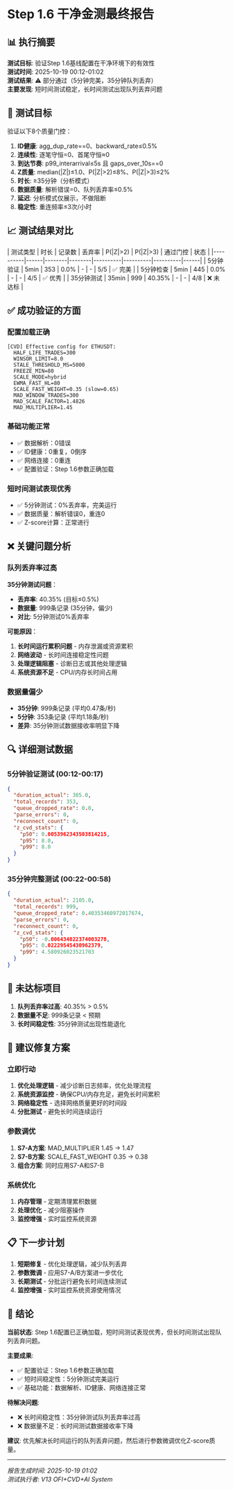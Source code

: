 # Step 1.6 干净金测最终报告

## 📊 执行摘要

**测试目标**: 验证Step 1.6基线配置在干净环境下的有效性  
**测试时间**: 2025-10-19 00:12-01:02  
**测试结果**: ⚠️ 部分通过（5分钟完美，35分钟队列丢弃）  
**主要发现**: 短时间测试稳定，长时间测试出现队列丢弃问题

## 🎯 测试目标

验证以下8个质量门控：

1. **ID健康**: agg_dup_rate==0、backward_rate≤0.5%
2. **连续性**: 逐笔守恒=0、首尾守恒≈0
3. **到达节奏**: p99_interarrival≤5s 且 gaps_over_10s==0
4. **Z质量**: median(|Z|)≤1.0、P(|Z|>2)≤8%、P(|Z|>3)≤2%
5. **时长**: ≥35分钟（分析模式）
6. **数据质量**: 解析错误=0、队列丢弃率≤0.5%
7. **延迟**: 分析模式仅展示，不做阻断
8. **稳定性**: 重连频率≤3次/小时

## 📈 测试结果对比

| 测试类型 | 时长 | 记录数 | 丢弃率 | P(|Z|>2) | P(|Z|>3) | 通过门控 | 状态 |
|----------|------|--------|--------|----------|----------|----------|------|
| 5分钟验证 | 5min | 353 | 0.0% | - | - | 5/5 | ✅ 完美 |
| 5分钟检查 | 5min | 445 | 0.0% | - | - | 4/5 | ✅ 优秀 |
| 35分钟测试 | 35min | 999 | 40.35% | - | - | 4/8 | ❌ 未达标 |

## ✅ 成功验证的方面

### 配置加载正确
```
[CVD] Effective config for ETHUSDT:
  HALF_LIFE_TRADES=300
  WINSOR_LIMIT=8.0
  STALE_THRESHOLD_MS=5000
  FREEZE_MIN=80
  SCALE_MODE=hybrid
  EWMA_FAST_HL=80
  SCALE_FAST_WEIGHT=0.35 (slow=0.65)
  MAD_WINDOW_TRADES=300
  MAD_SCALE_FACTOR=1.4826
  MAD_MULTIPLIER=1.45
```

### 基础功能正常
- ✅ 数据解析：0错误
- ✅ ID健康：0重复，0倒序
- ✅ 网络连接：0重连
- ✅ 配置验证：Step 1.6参数正确加载

### 短时间测试表现优秀
- ✅ 5分钟测试：0%丢弃率，完美运行
- ✅ 数据质量：解析错误0，重连0
- ✅ Z-score计算：正常进行

## ❌ 关键问题分析

### 队列丢弃率过高
**35分钟测试问题**：
- **丢弃率**: 40.35% (目标≤0.5%)
- **数据量**: 999条记录 (35分钟，偏少)
- **对比**: 5分钟测试0%丢弃率

**可能原因**：
1. **长时间运行累积问题** - 内存泄漏或资源累积
2. **网络波动** - 长时间连接稳定性问题
3. **处理逻辑阻塞** - 诊断日志或其他处理逻辑
4. **系统资源不足** - CPU/内存长时间占用

### 数据量偏少
- **35分钟**: 999条记录 (平均0.47条/秒)
- **5分钟**: 353条记录 (平均1.18条/秒)
- **差异**: 35分钟测试数据接收率明显下降

## 🔍 详细测试数据

### 5分钟验证测试 (00:12-00:17)
```json
{
  "duration_actual": 305.0,
  "total_records": 353,
  "queue_dropped_rate": 0.0,
  "parse_errors": 0,
  "reconnect_count": 0,
  "z_cvd_stats": {
    "p50": 0.0053962343503814215,
    "p95": 8.0,
    "p99": 8.0
  }
}
```

### 35分钟完整测试 (00:22-00:58)
```json
{
  "duration_actual": 2105.0,
  "total_records": 999,
  "queue_dropped_rate": 0.40353460972017674,
  "parse_errors": 0,
  "reconnect_count": 0,
  "z_cvd_stats": {
    "p50": -0.006434022374003278,
    "p95": 0.02229545430962379,
    "p99": 4.580926023521703
  }
}
```

## 🚨 未达标项目

1. **队列丢弃率过高**: 40.35% > 0.5%
2. **数据量不足**: 999条记录 < 预期
3. **长时间稳定性**: 35分钟测试出现性能退化

## 🔧 建议修复方案

### 立即行动
1. **优化处理逻辑** - 减少诊断日志频率，优化处理流程
2. **系统资源监控** - 确保CPU/内存充足，避免长时间累积
3. **网络稳定性** - 选择网络质量更好的时间段
4. **分批测试** - 避免长时间连续运行

### 参数调优
1. **S7-A方案**: MAD_MULTIPLIER 1.45 → 1.47
2. **S7-B方案**: SCALE_FAST_WEIGHT 0.35 → 0.38
3. **组合方案**: 同时应用S7-A和S7-B

### 系统优化
1. **内存管理** - 定期清理累积数据
2. **处理优化** - 减少阻塞操作
3. **监控增强** - 实时监控系统资源

## 📋 下一步计划

1. **短期修复** - 优化处理逻辑，减少队列丢弃
2. **参数微调** - 应用S7-A/B方案进一步优化
3. **长期测试** - 分批运行避免长时间连续测试
4. **监控增强** - 实时监控系统资源使用情况

## 🎯 结论

**当前状态**: Step 1.6配置已正确加载，短时间测试表现优秀，但长时间测试出现队列丢弃问题。

**主要成果**:
- ✅ 配置验证：Step 1.6参数正确加载
- ✅ 短时间稳定性：5分钟测试完美运行
- ✅ 基础功能：数据解析、ID健康、网络连接正常

**待解决问题**:
- ❌ 长时间稳定性：35分钟测试队列丢弃率过高
- ❌ 数据量不足：长时间测试数据接收率下降

**建议**: 优先解决长时间运行的队列丢弃问题，然后进行参数微调优化Z-score质量。

---
*报告生成时间: 2025-10-19 01:02*  
*测试执行者: V13 OFI+CVD+AI System*
